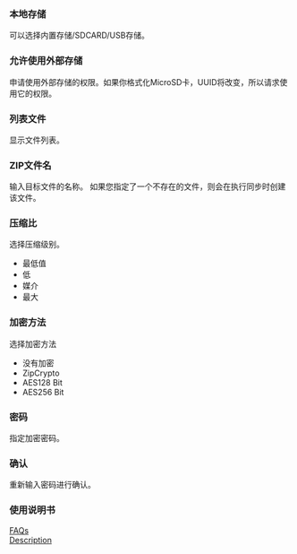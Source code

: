 ### 本地存储  

可以选择内置存储/SDCARD/USB存储。  

### 允许使用外部存储  

申请使用外部存储的权限。如果你格式化MicroSD卡，UUID将改变，所以请求使用它的权限。  

### 列表文件  

显示文件列表。  

### ZIP文件名  

输入目标文件的名称。 如果您指定了一个不存在的文件，则会在执行同步时创建该文件。  

### 压缩比  

选择压缩级别。  

- 最低值  
- 低  
- 媒介  
- 最大  

### 加密方法  
选择加密方法  

- 没有加密  
- ZipCrypto  
- AES128 Bit  
- AES256 Bit  

### 密码  

指定加密密码。  

### 确认  

重新输入密码进行确认。  

### 使用说明书  
[FAQs](https://sentaroh.github.io/Documents/SMBSync3/SMBSync3_FAQ_EN.htm)  
[Description](https://sentaroh.github.io/Documents/SMBSync3/SMBSync3_Desc_EN.htm)  
